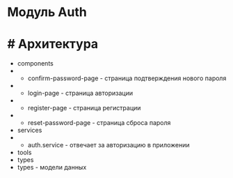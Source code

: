 # Модуль Auth

# # Архитектура
- components
- - confirm-password-page - страница подтверждения нового пароля
- - login-page - страница авторизации
- - register-page - страница регистрации
- - reset-password-page - страница сброса пароля
- services
- - auth.service - отвечает за авторизацию в приложении
- tools 
- types
- types - модели данных

